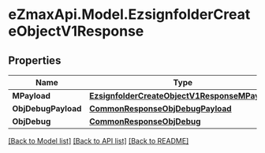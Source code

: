 
# eZmaxApi.Model.EzsignfolderCreateObjectV1Response

## Properties

Name | Type | Description | Notes
------------ | ------------- | ------------- | -------------
**MPayload** | [**EzsignfolderCreateObjectV1ResponseMPayload**](EzsignfolderCreateObjectV1ResponseMPayload.md) |  | 
**ObjDebugPayload** | [**CommonResponseObjDebugPayload**](CommonResponseObjDebugPayload.md) |  | [optional] 
**ObjDebug** | [**CommonResponseObjDebug**](CommonResponseObjDebug.md) |  | [optional] 

[[Back to Model list]](../README.md#documentation-for-models)
[[Back to API list]](../README.md#documentation-for-api-endpoints)
[[Back to README]](../README.md)

